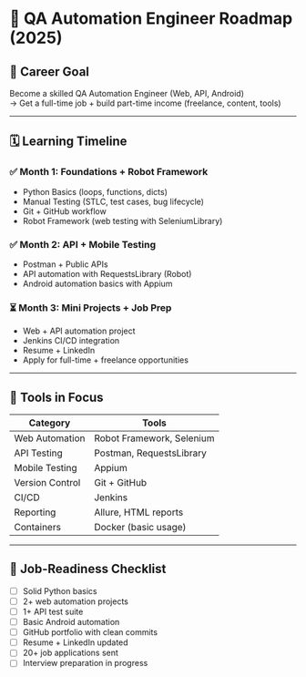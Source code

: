 # 🧭 QA Automation Engineer Roadmap (2025)

## 🎯 Career Goal
Become a skilled QA Automation Engineer (Web, API, Android)  
→ Get a full-time job + build part-time income (freelance, content, tools)

---

## 🗓️ Learning Timeline

### ✅ Month 1: Foundations + Robot Framework
- Python Basics (loops, functions, dicts)
- Manual Testing (STLC, test cases, bug lifecycle)
- Git + GitHub workflow
- Robot Framework (web testing with SeleniumLibrary)

### ✅ Month 2: API + Mobile Testing
- Postman + Public APIs
- API automation with RequestsLibrary (Robot)
- Android automation basics with Appium

### ⏳ Month 3: Mini Projects + Job Prep
- Web + API automation project
- Jenkins CI/CD integration
- Resume + LinkedIn
- Apply for full-time + freelance opportunities

---

## 🧪 Tools in Focus

| Category           | Tools                     |
|--------------------|---------------------------|
| Web Automation     | Robot Framework, Selenium |
| API Testing        | Postman, RequestsLibrary  |
| Mobile Testing     | Appium                    |
| Version Control    | Git + GitHub              |
| CI/CD              | Jenkins                   |
| Reporting          | Allure, HTML reports      |
| Containers         | Docker (basic usage)      |

---

## 💼 Job-Readiness Checklist

- [ ] Solid Python basics
- [ ] 2+ web automation projects
- [ ] 1+ API test suite
- [ ] Basic Android automation
- [ ] GitHub portfolio with clean commits
- [ ] Resume + LinkedIn updated
- [ ] 20+ job applications sent
- [ ] Interview preparation in progress
